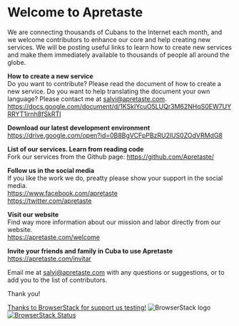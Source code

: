 # Welcome to Apretaste
We are connecting thousands of Cubans to the Internet each month, and we welcome contributors to enhance our core and help creating new services. We will be posting useful links to learn how to create new services and make them immediately available to thousands of people all around the globe.

**How to create a new service**  
Do you want to contribute? Please read the document of how to create a new service. Do you want to help translating the document your own language? Please contact me at salvi@apretaste.com.
<https://docs.google.com/document/d/1KSkIYcuO5LUQr3M62NHqS0EW7UYRRYT1jrnh8fSkRTI>

**Download our latest development environment**  
<https://drive.google.com/open?id=0B8BgVCFpPBzRU2lUS0ZOdVRMdG8>

**List of our services. Learn from reading code**  
Fork our services from the Github page: https://github.com/Apretaste/

**Follow us in the social media**  
If you like the work we do, preatty please show your support in the social media.  
<https://www.facebook.com/apretaste>  
<https://twitter.com/apretaste>  

**Visit our website**  
Find way more information about our mission and labor directly from our website.  
<https://apretaste.com/welcome>

**Invite your friends and family in Cuba to use Apretaste**  
https://apretaste.com/invitar  


Email me at salvi@apretaste.com with any questions or suggestions, or to add you to the list of contributors.

Thank you!
  
  
  
[Thanks to BrowserStack for support us testing!](https://www.browserstack.com)
![BrowserStack logo](http://1.bp.blogspot.com/-bNsj3RfAP80/Vc8hSuWHktI/AAAAAAAAFLc/yMg7suUYkjI/s1600/across-browser-testing-tool.png)
[![BrowserStack Status](https://www.browserstack.com/automate/badge.svg?badge_key=<badge_key>)](https://www.browserstack.com/automate/public-build/<badge_key>)
